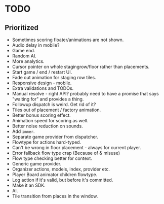 # TODO

## Prioritized

* Sometimes scoring floater/animations are not shown.
* Audio delay in mobile?
* Game end.
* Random AI.
* More analytics.
* Cursor pointer on whole stagingrow/floor rather than placements.
* Start game / end / restart UI.
* Fade out animation for staging row tiles.
* Responsive design - mobile.
* Extra validations and TODOs.
* Manual resolve - right API? probably need to have a promise that says "waiting for" and provides a thing.
* Followup dispatch is weird. Get rid of it?
* Tiles out of placement / factory animation.
* Better bonus scoring effect.
* Animation speed for scoring as well.
* Better noise reduction on sounds.
* Add `immer`.
* Separate game provider from dispatcher.
* Flowtype for actions hard-typed.
* Can't be wrong in floor placement - always for current player.
* Error fallback flow type crap (Because of & misuse)
* Flow type checking better for context.
* Generic game provider.
* Organizer actions, models, index, provider etc.
* Player Board animator children flowtype.
* Log action if it's valid, but before it's committed.
* Make it an SDK.
* AI.
* Tile transition from places in the window.
